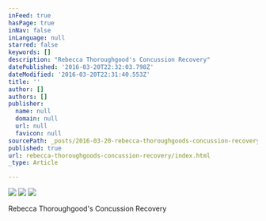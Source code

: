 ```yaml
---
inFeed: true
hasPage: true
inNav: false
inLanguage: null
starred: false
keywords: []
description: "Rebecca Thoroughgood's Concussion Recovery"
datePublished: '2016-03-20T22:32:03.798Z'
dateModified: '2016-03-20T22:31:40.553Z'
title: ''
author: []
authors: []
publisher:
  name: null
  domain: null
  url: null
  favicon: null
sourcePath: _posts/2016-03-20-rebecca-thoroughgoods-concussion-recovery.md
published: true
url: rebecca-thoroughgoods-concussion-recovery/index.html
_type: Article

---
```

![](https://the-grid-user-content.s3-us-west-2.amazonaws.com/a6f04ad0-5bd2-44e2-a5e2-33c332ffdd13.jpg)
![](https://the-grid-user-content.s3-us-west-2.amazonaws.com/711f89c5-4e00-41f2-a1a6-3639f89fce01.jpg)
![](https://the-grid-user-content.s3-us-west-2.amazonaws.com/23f71240-b06e-44fd-acdf-d7eb5a0244ad.jpg)

Rebecca Thoroughgood's Concussion Recovery